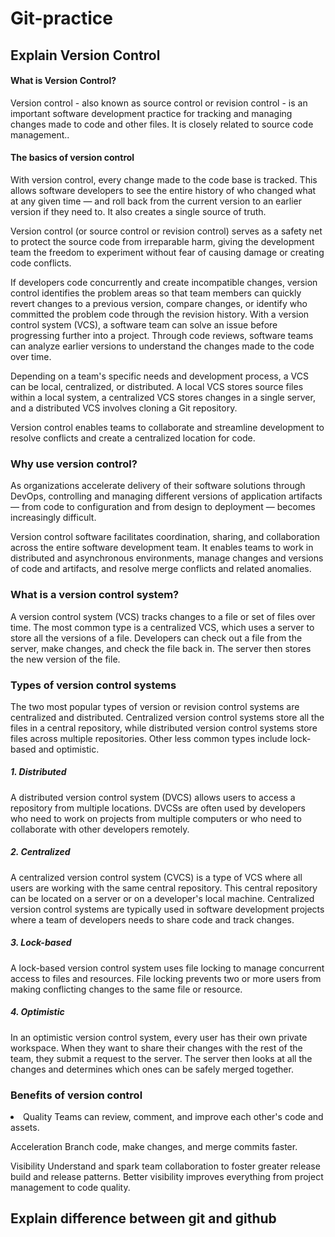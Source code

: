 # Git-practice
<h2>Explain Version Control</h2>
<h4>What is Version Control?</h4>
<p>Version control - also known as source control or revision control - is an important software development practice for tracking and managing changes made to code and other files. It is closely related to source code management..</p>

<h4>The basics of version control</h4>
<p>With version control, every change made to the code base is tracked. This allows software developers to see the entire history of who changed what at any given time — and roll back from the current version to an earlier version if they need to. It also creates a single source of truth.

Version control (or source control or revision control) serves as a safety net to protect the source code from irreparable harm, giving the development team the freedom to experiment without fear of causing damage or creating code conflicts.

If developers code concurrently and create incompatible changes, version control identifies the problem areas so that team members can quickly revert changes to a previous version, compare changes, or identify who committed the problem code through the revision history. With a version control system (VCS), a software team can solve an issue before progressing further into a project. Through code reviews, software teams can analyze earlier versions to understand the changes made to the code over time.

Depending on a team's specific needs and development process, a VCS can be local, centralized, or distributed. A local VCS stores source files within a local system, a centralized VCS stores changes in a single server, and a distributed VCS involves cloning a Git repository.

Version control enables teams to collaborate and streamline development to resolve conflicts and create a centralized location for code.</p>

<h3>Why use version control?</h3>

<p>As organizations accelerate delivery of their software solutions through DevOps, controlling and managing different versions of application artifacts — from code to configuration and from design to deployment — becomes increasingly difficult.

Version control software facilitates coordination, sharing, and collaboration across the entire software development team. It enables teams to work in distributed and asynchronous environments, manage changes and versions of code and artifacts, and resolve merge conflicts and related anomalies.</p>

<h3>What is a version control system?</h3>

<p>A version control system (VCS) tracks changes to a file or set of files over time. The most common type is a centralized VCS, which uses a server to store all the versions of a file. Developers can check out a file from the server, make changes, and check the file back in. The server then stores the new version of the file.</p>

<h3>Types of version control systems</h3>

<p>The two most popular types of version or revision control systems are centralized and distributed. Centralized version control systems store all the files in a central repository, while distributed version control systems store files across multiple repositories. Other less common types include lock-based and optimistic.
<br>

<h5>1. Distributed</h5> 
A distributed version control system (DVCS) allows users to access a repository from multiple locations. DVCSs are often used by developers who need to work on projects from multiple computers or who need to collaborate with other developers remotely.
<br>
<h5>2. Centralized</h5> 
A centralized version control system (CVCS) is a type of VCS where all users are working with the same central repository. This central repository can be located on a server or on a developer's local machine. Centralized version control systems are typically used in software development projects where a team of developers needs to share code and track changes.
<br>
<h5>3. Lock-based</h5> 
A lock-based version control system uses file locking to manage concurrent access to files and resources. File locking prevents two or more users from making conflicting changes to the same file or resource.
<br>
<h5>4. Optimistic</h5> 
In an optimistic version control system, every user has their own private workspace. When they want to share their changes with the rest of the team, they submit a request to the server. The server then looks at all the changes and determines which ones can be safely merged together.</p>

<h3>Benefits of version control</h3>

<li>
Quality 
Teams can review, comment, and improve each other's code and assets.

Acceleration 
Branch code, make changes, and merge commits faster.

Visibility 
Understand and spark team collaboration to foster greater release build and release patterns. Better visibility improves everything from project management to code quality.


</li>

<h2>Explain difference between git and github</h2>
